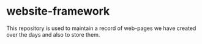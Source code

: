 # website-framework
This repository is used to maintain a record of web-pages we have created over the days and also to store them.

